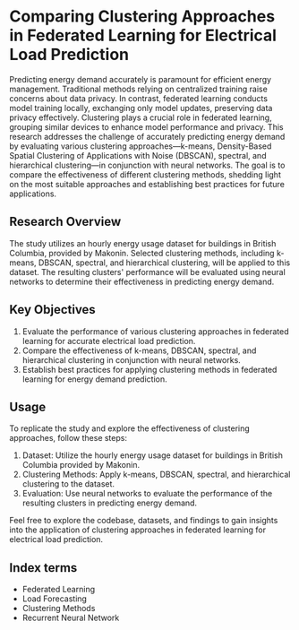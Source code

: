 # Comparing Clustering Approaches in Federated Learning for Electrical Load Prediction
Predicting energy demand accurately is paramount for efficient energy management. Traditional methods relying on centralized training raise concerns about data privacy. In contrast, federated learning conducts model training locally, exchanging only model updates, preserving data privacy effectively. Clustering plays a crucial role in federated learning, grouping similar devices to enhance model performance and privacy. This research addresses the challenge of accurately predicting energy demand by evaluating various clustering approaches—k-means, Density-Based Spatial Clustering of Applications with Noise (DBSCAN), spectral, and hierarchical clustering—in conjunction with neural networks. The goal is to compare the effectiveness of different clustering methods, shedding light on the most suitable approaches and establishing best practices for future applications.

## Research Overview
The study utilizes an hourly energy usage dataset for buildings in British Columbia, provided by Makonin. Selected clustering methods, including k-means, DBSCAN, spectral, and hierarchical clustering, will be applied to this dataset. The resulting clusters' performance will be evaluated using neural networks to determine their effectiveness in predicting energy demand.

## Key Objectives
1. Evaluate the performance of various clustering approaches in federated learning for accurate electrical load prediction.
2. Compare the effectiveness of k-means, DBSCAN, spectral, and hierarchical clustering in conjunction with neural networks.
3. Establish best practices for applying clustering methods in federated learning for energy demand prediction.

## Usage
To replicate the study and explore the effectiveness of clustering approaches, follow these steps:

1. Dataset: Utilize the hourly energy usage dataset for buildings in British Columbia provided by Makonin.
2. Clustering Methods: Apply k-means, DBSCAN, spectral, and hierarchical clustering to the dataset.
3. Evaluation: Use neural networks to evaluate the performance of the resulting clusters in predicting energy demand.

Feel free to explore the codebase, datasets, and findings to gain insights into the application of clustering approaches in federated learning for electrical load prediction.

## Index terms
- Federated Learning
- Load Forecasting
- Clustering Methods
- Recurrent Neural Network

